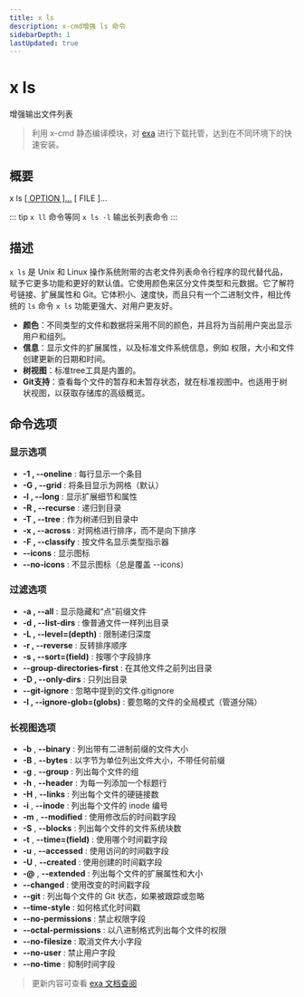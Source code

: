 ```yaml
---
title: x ls
description: x-cmd增强 ls 命令
sidebarDepth: 1
lastUpdated: true
---
```


# x ls
增强输出文件列表
> 利用 x-cmd 静态编译模块，对 [exa](https://github.com/ogham/exa) 进行下载托管，达到在不同环境下的快速安装。

<Terminal :docIndex="0"/>


## 概要
x ls [[ OPTION ]...](#命令选项) [ FILE ]...

::: tip
`x ll` 命令等同 `x ls -l` 输出长列表命令
:::

## 描述

`x ls` 是 Unix 和 Linux 操作系统附带的古老文件列表命令行程序的现代替代品，赋予它更多功能和更好的默认值。它使用颜色来区分文件类型和元数据。它了解符号链接、扩展属性和 Git。它体积小、速度快，而且只有一个二进制文件，相比传统的 `ls` 命令 `x ls` 功能更强大、对用户更友好。

- **颜色**：不同类型的文件和数据将采用不同的颜色，并且将为当前用户突出显示用户和组列。
- **信息**：显示文件的扩展属性，以及标准文件系统信息，例如 权限，大小和文件创建更新的日期和时间。
- **树视图**：标准tree工具是内置的。
- **Git支持**：查看每个文件的暂存和未暂存状态，就在标准视图中。也适用于树状视图，以获取存储库的高级概览。

## 命令选项

### 显示选项

- **-1 , --oneline** : 每行显示一个条目
- **-G , --grid** : 将条目显示为网格（默认）
- **-l , --long** : 显示扩展细节和属性
- **-R , --recurse** : 递归到目录
- **-T , --tree** : 作为树递归到目录中
- **-x , --across** : 对网格进行排序，而不是向下排序
- **-F , --classify** : 按文件名显示类型指示器
- **--icons** : 显示图标
- **--no-icons** : 不显示图标（总是覆盖 --icons）

### 过滤选项

- **-a , --all** : 显示隐藏和“点”前缀文件
- **-d , --list-dirs** : 像普通文件一样列出目录
- **-L , --level=(depth)** : 限制递归深度
- **-r , --reverse** : 反转排序顺序
- **-s , --sort=(field)** : 按哪个字段排序
- **--group-directories-first** : 在其他文件之前列出目录
- **-D , --only-dirs** : 只列出目录
- **--git-ignore** : 忽略中提到的文件.gitignore
- **-I , --ignore-glob=(globs)** : 要忽略的文件的全局模式（管道分隔）

### 长视图选项

- **-b** , **--binary** : 列出带有二进制前缀的文件大小
- **-B** , **--bytes** : 以字节为单位列出文件大小，不带任何前缀
- **-g** , **--group** : 列出每个文件的组
- **-h** , **--header** : 为每一列添加一个标题行
- **-H** , **--links** : 列出每个文件的硬链接数
- **-i** , **--inode** : 列出每个文件的 inode 编号
- **-m** , **--modified** : 使用修改后的时间戳字段
- **-S** , **--blocks** : 列出每个文件的文件系统块数
- **-t** , **--time=(field)** : 使用哪个时间戳字段
- **-u** , **--accessed** : 使用访问的时间戳字段
- **-U** , **--created** : 使用创建的时间戳字段
- **-@** , **--extended** : 列出每个文件的扩展属性和大小
- **--changed** : 使用改变的时间戳字段
- **--git** : 列出每个文件的 Git 状态，如果被跟踪或忽略
- **--time-style** : 如何格式化时间戳
- **--no-permissions** : 禁止权限字段
- **--octal-permissions** : 以八进制格式列出每个文件的权限
- **--no-filesize** : 取消文件大小字段
- **--no-user** : 禁止用户字段
- **--no-time** : 抑制时间字段

> 更新内容可查看 [exa 文档查阅](https://github.com/ogham/exa)